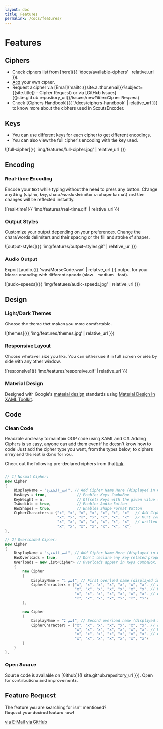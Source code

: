 ```yaml
---
layout: doc
title: Features
permalink: /docs/features/
---
```


# Features

## Ciphers

- Check ciphers list from [here]({{ '/docs/available-ciphers' | relative_url }}).
- [Add](#clean-code) your own cipher.
- Request a cipher via [Email](mailto:{{site.author.email}}?subject={{site.title}} - Cipher Request) or via [GitHub Issues]({{site.github.repository_url}}/issues/new?title=Cipher Request)
- Check [Ciphers Handbook]({{ '/docs/ciphers-handbook' | relative_url }}) to know more about the ciphers used in ScoutsEncoder.

## Keys

- You can use different keys for each cipher to get different encodings.
- You can also view the full cipher's encoding with the key used.

![full-cipher]({{ 'img/features/full-cipher.jpg' | relative_url }})

## Encoding

### Real-time Encoding

Encode your text while typing without the need to press any button. Change anything (cipher, key, chars/words delimiter or shape format) and the changes will be reflected instantly.

![real-time]({{ 'img/features/real-time.gif' | relative_url }})

### Output Styles

Customize your output depending on your preferences. Change the chars/words delimiters and their spacing or the fill and stroke of shapes.

![output-styles]({{ 'img/features/output-styles.gif' | relative_url }})

### Audio Output

Export [audio]({{ 'wav/MorseCode.wav' | relative_url }}) output for your Morse encoding with different speeds (slow - medium - fast).

![audio-speeds]({{ 'img/features/audio-speeds.jpg' | relative_url }})

## Design

### Light/Dark Themes

Choose the theme that makes you more comfortable.

![themes]({{ 'img/features/themes.jpg'  | relative_url }})

### Responsive Layout

Choose whatever size you like. You can either use it in full screen or side by side with any other window.

![responsive]({{ 'img/features/responsive.gif' | relative_url }})

### Material Design

Designed with Google's [material design](https://material.io/design/) standards using [Material Design In XAML Toolkit](https://github.com/MaterialDesignInXAML/MaterialDesignInXamlToolkit).

## Code

### Clean Code

Readable and easy to maintain OOP code using XAML and C#. Adding Ciphers is so easy, anyone can add them even if he doesn't know how to code! Just add the cipher type you want, from the types below, to ciphers array and the rest is done for you.

Check out the following pre-declared ciphers from that [link](https://github.com/YoussefRaafatNasry/ScoutsEncoder/blob/d19c185cb6046c8969ddf68125a90e116da8f88a/ScoutsEncoder/MainWindow.xaml.cs#L42-L212).

```c#

// 1] Normal Cipher:
new Cipher
{
    DisplayName = "اسم_الشفرة", // Add Cipher Name Here (displayed in Ciphers ComboBox)
    HasKeys = true,              // Enables Keys ComboBox
    KeyWeight = n,               // Offsets Keys with the given value (n) where:  0 < n < 28
    IsAudible = true,            // Enables Audio Button
    HasShapes = true,            // Enables Shape Format Button
    CipherCharacters = {"x", "x", "x", "x", "x", "x", "x",  // Add Cipher body Here.
                        "x", "x", "x", "x", "x", "x", "x",  // Must contain 28 values,
                        "x", "x", "x", "x", "x", "x", "x",  // written in an array form
                        "x", "x", "x", "x", "x", "x", "x"}
},

// 2] Overloaded Cipher:
new Cipher
{
    DisplayName = "اسم_الشفرة", // Add Cipher Name Here (displayed in Ciphers ComboBox)
    HasOverloads = true,         // Don't declare any key-related property or CipherCharacters property
    Overloads = new List<Cipher> // Overloads appear in Keys ComboBox, and are initialized as a list
    {
        new Cipher
        {
            DisplayName = "اسم 1", // First overload name (displayed in Keys ComboBox)
            CipherCharacters = {"x", "x", "x", "x", "x", "x", "x", // Add First overload body Here.
                                "x", "x", "x", "x", "x", "x", "x", // Must contain 28 values,
                                "x", "x", "x", "x", "x", "x", "x", // written in an array form
                                "x", "x", "x", "x", "x", "x", "x"}
        },

        new Cipher
        {
            DisplayName = "اسم 2", // Second overload name (displayed in Keys ComboBox)
            CipherCharacters = {"x", "x", "x", "x", "x", "x", "x", // Add Second overload body Here.
                                "x", "x", "x", "x", "x", "x", "x", // Must contain 28 values,
                                "x", "x", "x", "x", "x", "x", "x", // written in an array form
                                "x", "x", "x", "x", "x", "x", "x"}
        }
    }
},

```

### Open Source

Source code is available on [Github]({{ site.github.repository_url }}). Open for contributions and improvements.

## Feature Request

The feature you are searching for isn't mentioned?<br/>
Request your desired feature now!

<a class="btn btn-primary" href="mailto:{{ site.author.email }}?subject={{ site.title }} | Feature Request">via E-Mail</a>
<a class="btn btn-primary" href="{{ site.github.repository_url }}/issues/new?title=Feature Request">via GitHub</a>